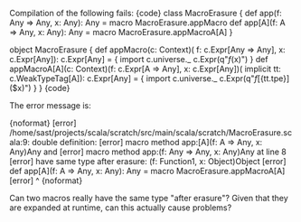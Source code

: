 Compilation of the following fails:
{code}
class MacroErasure {
  def app(f: Any => Any, x: Any): Any = macro MacroErasure.appMacro
  def app[A](f: A => Any, x: Any): Any = macro MacroErasure.appMacroA[A]
}

object MacroErasure {
  def appMacro(c: Context)(
    f: c.Expr[Any => Any], x: c.Expr[Any]): c.Expr[Any] = {
    import c.universe._
    c.Expr(q"$f($x)")
  }
  def appMacroA[A](c: Context)(f: c.Expr[A => Any], x: c.Expr[Any])(
    implicit tt: c.WeakTypeTag[A]): c.Expr[Any] = {
    import c.universe._
    c.Expr(q"$f[${tt.tpe}]($x)")
  }
}
{code}

The error message is:

{noformat}
[error] /home/sast/projects/scala/scratch/src/main/scala/scratch/MacroErasure.scala:9: double definition:
[error] macro method app:[A](f: A => Any, x: Any)Any and
[error] macro method app:(f: Any => Any, x: Any)Any at line 8
[error] have same type after erasure: (f: Function1, x: Object)Object
[error]   def app[A](f: A => Any, x: Any): Any = macro MacroErasure.appMacroA[A]
[error]       ^
{noformat}

Can two macros really have the same type "after erasure"?  Given that they are expanded at runtime, can this actually cause problems?

